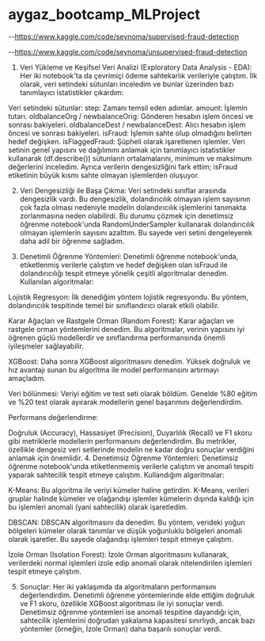 # aygaz_bootcamp_MLProject

--https://www.kaggle.com/code/seynoma/supervised-fraud-detection

--https://www.kaggle.com/code/seynoma/unsupervised-fraud-detection

1. Veri Yükleme ve Keşifsel Veri Analizi (Exploratory Data Analysis - EDA):
Her iki notebook'ta da çevrimiçi ödeme sahtekarlık verileriyle çalıştım. İlk olarak, veri setindeki sütunları inceledim ve bunlar üzerinden bazı tanımlayıcı istatistikler çıkardım:

Veri setindeki sütunlar:
step: Zamanı temsil eden adımlar.
amount: İşlemin tutarı.
oldbalanceOrg / newbalanceOrig: Gönderen hesabın işlem öncesi ve sonrası bakiyeleri.
oldbalanceDest / newbalanceDest: Alıcı hesabın işlem öncesi ve sonrası bakiyeleri.
isFraud: İşlemin sahte olup olmadığını belirten hedef değişken.
isFlaggedFraud: Şüpheli olarak işaretlenen işlemler.
Veri setinin genel yapısını ve dağılımını anlamak için tanımlayıcı istatistikler kullanarak (df.describe()) sütunların ortalamalarını, minimum ve maksimum değerlerini inceledim. Ayrıca verilerin dengesizliğini fark ettim; isFraud etiketinin büyük kısmı sahte olmayan işlemlerden oluşuyor.

2. Veri Dengesizliği ile Başa Çıkma:
Veri setindeki sınıflar arasında dengesizlik vardı. Bu dengesizlik, dolandırıcılık olmayan işlem sayısının çok fazla olması nedeniyle modelin dolandırıcılık işlemlerini tanımakta zorlanmasına neden olabilirdi. Bu durumu çözmek için denetimsiz öğrenme notebook'unda RandomUnderSampler kullanarak dolandırıcılık olmayan işlemlerin sayısını azalttım. Bu sayede veri setini dengeleyerek daha adil bir öğrenme sağladım.

3. Denetimli Öğrenme Yöntemleri:
Denetimli öğrenme notebook'unda, etiketlenmiş verilerle çalıştım ve hedef değişken olan isFraud ile dolandırıcılığı tespit etmeye yönelik çeşitli algoritmalar denedim. Kullanılan algoritmalar:

Lojistik Regresyon: İlk denediğim yöntem lojistik regresyondu. Bu yöntem, dolandırıcılık tespitinde temel bir sınıflandırıcı olarak etkili olabilir.

Karar Ağaçları ve Rastgele Orman (Random Forest): Karar ağaçları ve rastgele orman yöntemlerini denedim. Bu algoritmalar, verinin yapısını iyi öğrenen güçlü modellerdir ve sınıflandırma performansında önemli iyileşmeler sağlayabilir.

XGBoost: Daha sonra XGBoost algoritmasını denedim. Yüksek doğruluk ve hız avantajı sunan bu algoritma ile model performansını artırmayı amaçladım.

Veri bölünmesi: Veriyi eğitim ve test seti olarak böldüm. Genelde %80 eğitim ve %20 test olarak ayırarak modellerin genel başarımını değerlendirdim.

Performans değerlendirme:

Doğruluk (Accuracy), Hassasiyet (Precision), Duyarlılık (Recall) ve F1 skoru gibi metriklerle modellerin performansını değerlendirdim. Bu metrikler, özellikle dengesiz veri setlerinde modelin ne kadar doğru sonuçlar verdiğini anlamak için önemlidir.
4. Denetimsiz Öğrenme Yöntemleri:
Denetimsiz öğrenme notebook'unda etiketlenmemiş verilerle çalıştım ve anomali tespiti yaparak sahtecilik tespit etmeye çalıştım. Kullandığım algoritmalar:

K-Means: Bu algoritma ile veriyi kümeler haline getirdim. K-Means, verileri gruplar halinde kümeler ve olağandışı işlemler kümelerin dışında kaldığı için bu işlemleri anomali (yani sahtecilik) olarak işaretledim.

DBSCAN: DBSCAN algoritmasını da denedim. Bu yöntem, verideki yoğun bölgeleri kümeler olarak tanımlar ve düşük yoğunluklu bölgeleri anomali olarak işaretler. Bu sayede olağandışı işlemleri tespit etmeye çalıştım.

İzole Orman (Isolation Forest): İzole Orman algoritmasını kullanarak, verilerdeki normal işlemleri izole edip anomali olarak nitelendirilen işlemleri tespit etmeye çalıştım.

5. Sonuçlar:
Her iki yaklaşımda da algoritmaların performansını değerlendirdim. Denetimli öğrenme yöntemlerinde elde ettiğim doğruluk ve F1 skoru, özellikle XGBoost algoritması ile iyi sonuçlar verdi. Denetimsiz öğrenme yöntemleri ise anomali tespitine dayandığı için, sahtecilik işlemlerini doğrudan yakalama kapasitesi sınırlıydı, ancak bazı yöntemler (örneğin, İzole Orman) daha başarılı sonuçlar verdi.
